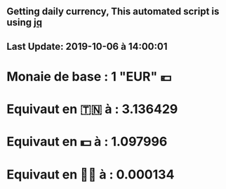 ## Getting daily currency, This automated script is using [jq](https://stedolan.github.io/jq/)
## Last Update:  2019-10-06 à 14:00:01
 # Monaie de base : 1 "EUR" 💶 
 # Equivaut en 🇹🇳 à :  3.136429 
 # Equivaut en 💵 à : 1.097996
 # Equivaut en 🐱‍💻 à :  0.000134
